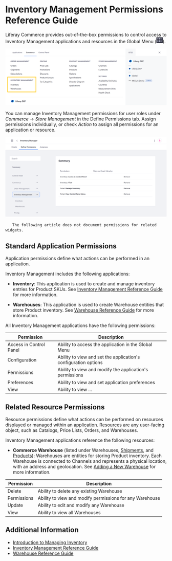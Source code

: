 # Inventory Management Permissions Reference Guide

Liferay Commerce provides out-of-the-box permissions to control access to Inventory Management applications and resources in the Global Menu (![Global Menu](../../images/icon-applications-menu.png)).

![Control access to Inventory Management applications and resources.](./inventory-management-permissions-reference-guide/images/01.png)

You can manage Inventory Management permissions for user roles under *Commerce* &rarr; *Store Management* in the Define Permissions tab. Assign permissions individually, or check *Action* to assign all permissions for an application or resource.

![Manage Inventory Management permissions for user roles in the Define Permissions tab.](./inventory-management-permissions-reference-guide/images/02.png)

```note::
   The following article does not document permissions for related widgets.
```

## Standard Application Permissions

Application permissions define what actions can be performed in an application.

Inventory Management includes the following applications:

* **Inventory**: This application is used to create and manage inventory entries for Product SKUs. See [Inventory Management Reference Guide](../../managing-a-catalog/managing-inventory/inventory-management-reference-guide.md) for more information.

* **Warehouses**: This application is used to create Warehouse entities that store Product inventory. See [Warehouse Reference Guide](../../managing-a-catalog/managing-inventory/warehouse-reference-guide.md) for more information.

All Inventory Management applications have the following permissions:

| Permission | Description |
| --- | --- |
| Access in Control Panel | Ability to access the application in the Global Menu |
| Configuration | Ability to view and set the application's configuration options |
| Permissions | Ability to view and modify the application's permissions |
| Preferences | Ability to view and set application preferences |
| View | Ability to view ... | <!--finish-->

## Related Resource Permissions

Resource permissions define what actions can be performed on resources displayed or managed within an application. Resources are any user-facing object, such as Catalogs, Price Lists, Orders, and Warehouses.

Inventory Management applications reference the following resources:

* **Commerce Warehouse** (listed under Warehouses, [Shipments](./order-management-permissions-reference-guide.md), and [Products](./product-management-permissions-reference-guide.md)): Warehouses are entities for storing Product inventory. Each Warehouse is connected to Channels and represents a physical location, with an address and geolocation. See [Adding a New Warehouse](../../managing-a-catalog/managing-inventory/adding-a-new-warehouse.md) for more information.

| Permission | Description |
|---|---|
| Delete | Ability to delete any existing Warehouse |
| Permissions | Ability to view and modify permissions for any Warehouse |
| Update | Ability to edit and modify any Warehouse |
| View | Ability to view all Warehouses |

## Additional Information

* [Introduction to Managing Inventory](../../managing-a-catalog/managing-inventory/introduction-to-managing-inventory.md)
* [Inventory Management Reference Guide](../../managing-a-catalog/managing-inventory/inventory-management-reference-guide.md)
* [Warehouse Reference Guide](../../managing-a-catalog/managing-inventory/warehouse-reference-guide.md)

